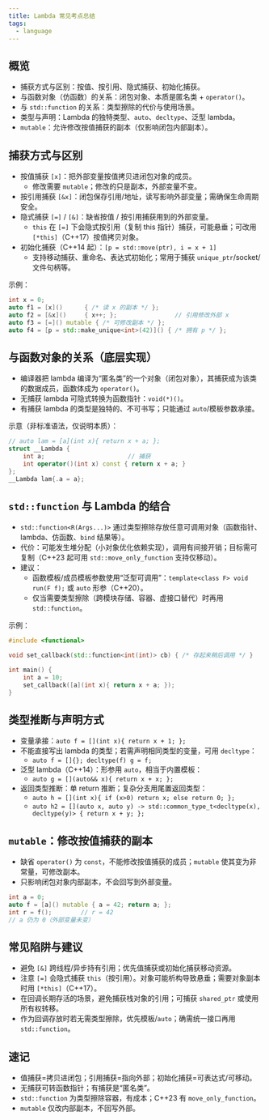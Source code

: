 ```yaml
---
title: Lambda 常见考点总结
tags:
  - language
---
```


## 概览

- 捕获方式与区别：按值、按引用、隐式捕获、初始化捕获。
- 与函数对象（仿函数）的关系：闭包对象、本质是匿名类 + `operator()`。
- 与 `std::function` 的关系：类型擦除的代价与使用场景。
- 类型与声明：Lambda 的独特类型、`auto`、`decltype`、泛型 lambda。
- `mutable`：允许修改按值捕获的副本（仅影响闭包内部副本）。

## 捕获方式与区别

- 按值捕获 `[x]`：把外部变量按值拷贝进闭包对象的成员。
  - 修改需要 `mutable`；修改的只是副本，外部变量不变。
- 按引用捕获 `[&x]`：闭包保存引用/地址，读写影响外部变量；需确保生命周期安全。
- 隐式捕获 `[=]` / `[&]`：缺省按值 / 按引用捕获用到的外部变量。
  - `this` 在 `[=]` 下会隐式按引用（复制 this 指针）捕获，可能悬垂；可改用 `[*this]`（C++17）按值拷贝对象。
- 初始化捕获（C++14 起）：`[p = std::move(ptr), i = x + 1]`
  - 支持移动捕获、重命名、表达式初始化；常用于捕获 `unique_ptr`/socket/文件句柄等。

示例：

```cpp
int x = 0; 
auto f1 = [x]()      { /* 读 x 的副本 */ };
auto f2 = [&x]()     { x++; };                // 引用修改外部 x
auto f3 = [=]() mutable { /* 可修改副本 */ };
auto f4 = [p = std::make_unique<int>(42)]() { /* 拥有 p */ };
```

## 与函数对象的关系（底层实现）

- 编译器把 lambda 编译为“匿名类”的一个对象（闭包对象），其捕获成为该类的数据成员，函数体成为 `operator()`。
- 无捕获 lambda 可隐式转换为函数指针：`void(*)()`。
- 有捕获 lambda 的类型是独特的、不可书写；只能通过 `auto`/模板参数承接。

示意（非标准语法，仅说明本质）：

```cpp
// auto lam = [a](int x){ return x + a; };
struct __Lambda {
    int a;                       // 捕获
    int operator()(int x) const { return x + a; }
};
__Lambda lam{.a = a};
```

## `std::function` 与 Lambda 的结合

- `std::function<R(Args...)>` 通过类型擦除存放任意可调用对象（函数指针、lambda、仿函数、`bind` 结果等）。
- 代价：可能发生堆分配（小对象优化依赖实现），调用有间接开销；目标需可复制（C++23 起可用 `std::move_only_function` 支持仅移动）。
- 建议：
  - 函数模板/成员模板参数使用“泛型可调用”：`template<class F> void run(F f);` 或 `auto` 形参（C++20）。
  - 仅当需要类型擦除（跨模块存储、容器、虚接口替代）时再用 `std::function`。

示例：

```cpp
#include <functional>

void set_callback(std::function<int(int)> cb) { /* 存起来稍后调用 */ }

int main() {
    int a = 10;
    set_callback([a](int x){ return x + a; });
}
```

## 类型推断与声明方式

- 变量承接：`auto f = [](int x){ return x + 1; };`
- 不能直接写出 lambda 的类型；若需声明相同类型的变量，可用 `decltype`：
  - `auto f = []{}; decltype(f) g = f;`
- 泛型 lambda（C++14）：形参用 `auto`，相当于内置模板：
  - `auto g = [](auto&& x){ return x + x; };`
- 返回类型推断：单 return 推断；复杂分支用尾置返回类型：
  - `auto h = [](int x){ if (x>0) return x; else return 0; };`
  - `auto h2 = [](auto x, auto y) -> std::common_type_t<decltype(x), decltype(y)> { return x + y; };`

## `mutable`：修改按值捕获的副本

- 缺省 `operator()` 为 `const`，不能修改按值捕获的成员；`mutable` 使其变为非常量，可修改副本。
- 只影响闭包对象内部副本，不会回写到外部变量。

```cpp
int a = 0;
auto f = [a]() mutable { a = 42; return a; };
int r = f();        // r = 42
// a 仍为 0（外部变量未变）
```

## 常见陷阱与建议

- 避免 `[&]` 跨线程/异步持有引用；优先值捕获或初始化捕获移动资源。
- 注意 `[=]` 会隐式捕获 `this`（按引用）。对象可能析构导致悬垂；需要对象副本时用 `[*this]`（C++17）。
- 在回调长期存活的场景，避免捕获栈对象的引用；可捕获 `shared_ptr` 或使用所有权转移。
- 作为回调存放时若无需类型擦除，优先模板/`auto`；确需统一接口再用 `std::function`。

## 速记

- 值捕获=拷贝进闭包；引用捕获=指向外部；初始化捕获=可表达式/可移动。
- 无捕获可转函数指针；有捕获是“匿名类”。
- `std::function` 为类型擦除容器，有成本；C++23 有 `move_only_function`。
- `mutable` 仅改内部副本，不回写外部。

